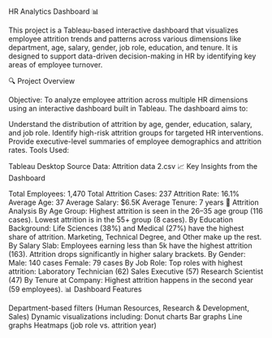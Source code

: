 HR Analytics Dashboard 📊

This project is a Tableau-based interactive dashboard that visualizes employee attrition trends and patterns across various dimensions like department, age, salary, gender, job role, education, and tenure. It is designed to support data-driven decision-making in HR by identifying key areas of employee turnover.

🔍 Project Overview

Objective:
To analyze employee attrition across multiple HR dimensions using an interactive dashboard built in Tableau. The dashboard aims to:

Understand the distribution of attrition by age, gender, education, salary, and job role.
Identify high-risk attrition groups for targeted HR interventions.
Provide executive-level summaries of employee demographics and attrition rates.
Tools Used:

Tableau Desktop
Source Data: Attrition data 2.csv
📈 Key Insights from the Dashboard

Total Employees: 1,470
Total Attrition Cases: 237
Attrition Rate: 16.1%
Average Age: 37
Average Salary: $6.5K
Average Tenure: 7 years
🔸 Attrition Analysis
By Age Group:
Highest attrition is seen in the 26–35 age group (116 cases).
Lowest attrition is in the 55+ group (8 cases).
By Education Background:
Life Sciences (38%) and Medical (27%) have the highest share of attrition.
Marketing, Technical Degree, and Other make up the rest.
By Salary Slab:
Employees earning less than 5k have the highest attrition (163).
Attrition drops significantly in higher salary brackets.
By Gender:
Male: 140 cases
Female: 79 cases
By Job Role:
Top roles with highest attrition:
Laboratory Technician (62)
Sales Executive (57)
Research Scientist (47)
By Tenure at Company:
Highest attrition happens in the second year (59 employees).
📊 Dashboard Features

Department-based filters (Human Resources, Research & Development, Sales)
Dynamic visualizations including:
Donut charts
Bar graphs
Line graphs
Heatmaps (job role vs. attrition year)

